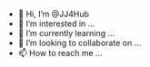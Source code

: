 - 👋 Hi, I’m @JJ4Hub
- 👀 I’m interested in ...
- 🌱 I’m currently learning ...
- 💞️ I’m looking to collaborate on ...
- 📫 How to reach me ...

<!---
JJ4Hub/JJ4Hub is a ✨ special ✨ repository because its `README.md` (this file) appears on your GitHub profile.
You can click the Preview link to take a look at your changes.
--->
